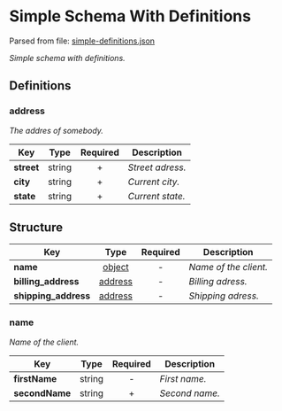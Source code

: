# __Simple Schema With Definitions__
Parsed from file: [simple-definitions.json](https://github.com/McCastles/JMC/blob/master/examples/simple-definitions.json)

_Simple schema with definitions._
## __Definitions__
### __address__
_The addres of somebody._

|Key|Type|Required|Description|
|-|:-:|:-:|-|
|__street__|string|+|_Street adress._|
|__city__|string|+|_Current city._|
|__state__|string|+|_Current state._|
## __Structure__

|Key|Type|Required|Description|
|-|:-:|:-:|-|
|__name__|[object](#name)|-|_Name of the client._|
|__billing_address__|[address](#/definitions/address)|-|_Billing adress._|
|__shipping_address__|[address](#/definitions/address)|-|_Shipping adress._|
### __name__
_Name of the client._

|Key|Type|Required|Description|
|-|:-:|:-:|-|
|__firstName__|string|-|_First name._|
|__secondName__|string|+|_Second name._|